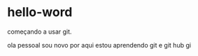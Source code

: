 # hello-word
começando a usar git.





ola pessoal sou novo por aqui
estou aprendendo git e git hub
gi
